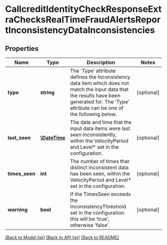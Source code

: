 # CallcreditIdentityCheckResponseExtraChecksRealTimeFraudAlertsReportInconsistencyDataInconsistencies

## Properties
Name | Type | Description | Notes
------------ | ------------- | ------------- | -------------
**type** | **string** | The ‘Type’ attribute defines the Inconsistency data item which does not match the input data that the results have been generated for. The ‘Type’ attribute can be one of the following below. | [optional] 
**last_seen** | [**\DateTime**](\DateTime.md) | The date and time that the input data items were last seen inconsistently, within the VelocityPeriod and Level* set in the configuration. | [optional] 
**times_seen** | **int** | The number of times that distinct inconsistent data has been seen, within the VelocityPeriod and Level* set in the configuration. | [optional] 
**warning** | **bool** | If the TimesSeen exceeds the InconsistencyThreshold set in the configuration this will be ‘true’, otherwise ‘false’. | [optional] 

[[Back to Model list]](../README.md#documentation-for-models) [[Back to API list]](../README.md#documentation-for-api-endpoints) [[Back to README]](../README.md)



